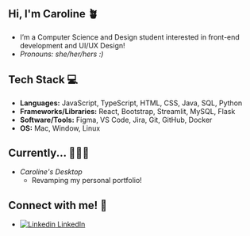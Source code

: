 ## Hi, I'm Caroline 🪴
- I’m a Computer Science and Design student interested in front-end development and UI/UX Design!
- *Pronouns: she/her/hers :)*

## Tech Stack 💻
- **Languages:** JavaScript, TypeScript, HTML, CSS, Java, SQL, Python
- **Frameworks/Libraries:** React, Bootstrap, Streamlit, MySQL, Flask
- **Software/Tools:** Figma, VS Code, Jira, Git, GitHub, Docker
- **OS:** Mac, Window, Linux

## Currently... 👩🏻‍💻
- *Caroline's Desktop*
    - Revamping my personal portfolio! 

## Connect with me! 🧩
- [![Linkedin](https://i.sstatic.net/gVE0j.png) LinkedIn](https://www.linkedin.com/in/caroline-t-pham/)
&nbsp;


